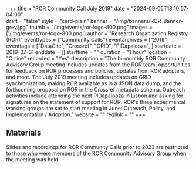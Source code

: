 +++
title = "ROR Community Call July 2019" 
date = "2024-09-05T18:10:57-04:00"  
draft = "false" 
style = "card-plain" 
banner = "/img/banners/ROR_Banner-grey.jpg" 
thumb = "/img/events/ror-logo-800.png" 
images = ['/img/events/ror-logo-800.png']
author = "Research Organization Registry (ROR)" 
eventtypes = ["Community Calls"]
eventarchives = ["2019"]
eventtags = ["DataCite", "Crossref", "GRID", "PIDapalooza", ]
startdate = 2019-07-31
enddate = []
starttime = ""
duration = "1 hour"
location = "Online"
recorded = "Yes"
description = "The bi-monthly ROR Community Advisory Group meeting includes updates from the ROR team, opportunities for feedback on ROR processes and policies, updates from ROR adopters, and more. The July 2019 meeting includes updates on GRID synchronization, making ROR available as in a JSON data dump, and the forthcoming proposal on ROR in the Crossref metadata schema. Outreach activities include attending the next PIDapalooza in Lisbon and asking for signatures on the statement of support for ROR. ROR's three experimental working groups are set to start meeting in June: Outreach, Policy, and Implementation / Adoption."
website = ""
reglink = ""
+++

## Materials 

Slides and recordings for ROR Community Calls prior to 2023 are restricted to those who were members of the ROR Community Advisory Group when the meeting was held. 